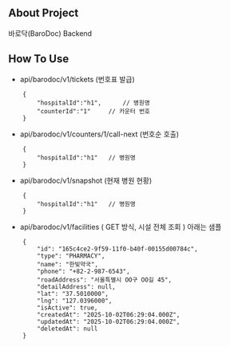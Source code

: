 ## About Project

바로닥(BaroDoc) Backend


## How To Use
- api/barodoc/v1/tickets (번호표 발급)
```
    {
        "hospitalId":"h1",      // 병원명
        "counterId":"1"     // 카운터 번호
    }
```

- api/barodoc/v1/counters/1/call-next (번호순 호출)
```
    {
        "hospitalId":"h1"   // 병원명
    }
```

- api/barodoc/v1/snapshot (현재 병원 현황)
```
    {
        "hospitalId":"h1"   // 병원명
    }
```

- api/barodoc/v1/facilities ( GET 방식, 시설 전체 조회 )
아래는 샘플
```
    {
        "id": "165c4ce2-9f59-11f0-b40f-00155d00784c",
        "type": "PHARMACY",
        "name": "한빛약국",
        "phone": "+82-2-987-6543",
        "roadAddress": "서울특별시 OO구 OO길 45",
        "detailAddress": null,
        "lat": "37.5010000",
        "lng": "127.0396000",
        "isActive": true,
        "createdAt": "2025-10-02T06:29:04.000Z",
        "updatedAt": "2025-10-02T06:29:04.000Z",
        "deletedAt": null
    }
```